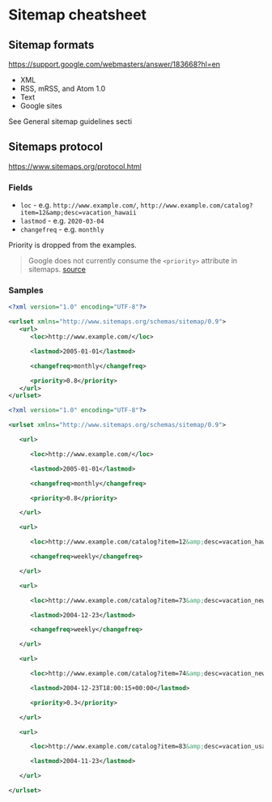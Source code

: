 # Sitemap cheatsheet


## Sitemap formats

https://support.google.com/webmasters/answer/183668?hl=en

- XML
- RSS, mRSS, and Atom 1.0
- Text
- Google sites


See General sitemap guidelines secti

## Sitemaps protocol

https://www.sitemaps.org/protocol.html

### Fields

- `loc` - e.g.  `http://www.example.com/`, `http://www.example.com/catalog?item=12&amp;desc=vacation_hawaii`
- `lastmod` - e.g. `2020-03-04`
- `changefreq`  - e.g. `monthly`

Priority is dropped from the examples.

> Google does not currently consume the `<priority>` attribute in sitemaps. [source](https://support.google.com/webmasters/answer/183668?hl=en)

### Samples

```xml
<?xml version="1.0" encoding="UTF-8"?>

<urlset xmlns="http://www.sitemaps.org/schemas/sitemap/0.9">
   <url>
      <loc>http://www.example.com/</loc>

      <lastmod>2005-01-01</lastmod>

      <changefreq>monthly</changefreq>

      <priority>0.8</priority>
   </url>
</urlset> 
```


```xml
<?xml version="1.0" encoding="UTF-8"?>

<urlset xmlns="http://www.sitemaps.org/schemas/sitemap/0.9">

   <url>

      <loc>http://www.example.com/</loc>

      <lastmod>2005-01-01</lastmod>

      <changefreq>monthly</changefreq>

      <priority>0.8</priority>

   </url>

   <url>

      <loc>http://www.example.com/catalog?item=12&amp;desc=vacation_hawaii</loc>

      <changefreq>weekly</changefreq>

   </url>

   <url>

      <loc>http://www.example.com/catalog?item=73&amp;desc=vacation_new_zealand</loc>

      <lastmod>2004-12-23</lastmod>

      <changefreq>weekly</changefreq>

   </url>

   <url>

      <loc>http://www.example.com/catalog?item=74&amp;desc=vacation_newfoundland</loc>

      <lastmod>2004-12-23T18:00:15+00:00</lastmod>

      <priority>0.3</priority>

   </url>

   <url>

      <loc>http://www.example.com/catalog?item=83&amp;desc=vacation_usa</loc>

      <lastmod>2004-11-23</lastmod>

   </url>

</urlset>
```
<!--stackedit_data:
eyJoaXN0b3J5IjpbNjYwNjM1ODldfQ==
-->